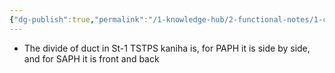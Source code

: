 ```yaml
---
{"dg-publish":true,"permalink":"/1-knowledge-hub/2-functional-notes/1-career-notes/3-tstps-kaniha-technical-notes/1-boiler-and-auxillaries/aph/aph/","noteIcon":""}
---
```


- The divide of duct in St-1 TSTPS kaniha is, for PAPH it is side by side, and for SAPH it is front and back